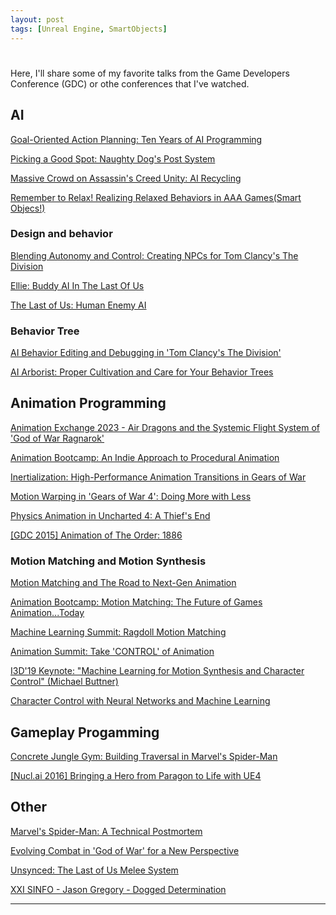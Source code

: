 ```yaml
---
layout: post
tags: [Unreal Engine, SmartObjects]
---
```

# 

Here, I'll share some of my favorite talks from the Game Developers Conference (GDC) or othe conferences that I've watched.

## AI

[Goal-Oriented Action Planning: Ten Years of AI Programming](https://youtu.be/gm7K68663rA)

[Picking a Good Spot: Naughty Dog's Post System](https://www.gdcvault.com/play/1029277/Picking-a-Good-Spot-Naughty)

[Massive Crowd on Assassin's Creed Unity: AI Recycling](https://youtu.be/Rz2cNWVLncI)

[Remember to Relax! Realizing Relaxed Behaviors in AAA Games(Smart Objecs!)](https://www.gdcvault.com/play/1022230/Remember-to-Relax-Realizing-Relaxed)


### Design and behavior

[Blending Autonomy and Control: Creating NPCs for Tom Clancy's The Division](https://youtu.be/Vre9qqoEBpEhttps://)

[Ellie: Buddy AI In The Last Of Us](https://youtu.be/dnGzEn6swqo)

[The Last of Us: Human Enemy AI](https://www.gdcvault.com/play/1020338/The-Last-of-Us-Human)


### Behavior Tree

[AI Behavior Editing and Debugging in 'Tom Clancy's The Division'](https://www.gdcvault.com/play/1023382/AI-Behavior-Editing-and-Debugging)

[AI Arborist: Proper Cultivation and Care for Your Behavior Trees](https://youtu.be/Qq_xX1JCreI)


## Animation Programming

[Animation Exchange 2023 - Air Dragons and the Systemic Flight System of 'God of War Ragnarok'](https://youtu.be/okxFF8oaMv8)

[Animation Bootcamp: An Indie Approach to Procedural Animation](https://youtu.be/LNidsMesxSE)

[Inertialization: High-Performance Animation Transitions in Gears of War](https://youtu.be/BYyv4KTegJI)

[Motion Warping in 'Gears of War 4': Doing More with Less](https://www.gdcvault.com/play/1024219/Motion-Warping-in-Gears-of)

[Physics Animation in Uncharted 4: A Thief's End](https://youtu.be/7S-_vuoKgR4)

[[GDC 2015] Animation of The Order: 1886](https://youtu.be/t6q80hYy7sk)



### Motion Matching and Motion Synthesis

[Motion Matching and The Road to Next-Gen Animation](https://www.gdcvault.com/play/1023280/Motion-Matching-and-The-Road)

[Animation Bootcamp: Motion Matching: The Future of Games Animation...Today](https://www.gdcvault.com/play/1023478/Animation-Bootcamp-Motion-Matching-The)

[Machine Learning Summit: Ragdoll Motion Matching](https://youtu.be/JZKaqQKcAnw)

[Animation Summit: Take 'CONTROL' of Animation](https://youtu.be/JH69g7yA7QM)


[I3D'19 Keynote: "Machine Learning for Motion Synthesis and Character Control" (Michael Buttner)](https://youtu.be/zuvmQxcCOM4)

[Character Control with Neural Networks and Machine Learning](https://www.gdcvault.com/play/1025080/Character-Control-with-Neural-Networks)


## Gameplay Progamming


[Concrete Jungle Gym: Building Traversal in Marvel's Spider-Man](https://youtu.be/OEaGEaCUq3g)

[[Nucl.ai 2016] Bringing a Hero from Paragon to Life with UE4](https://youtu.be/YlKA22Hzerk)


## Other

[Marvel's Spider-Man: A Technical Postmortem](https://youtu.be/KDhKyIZd3O8)

[Evolving Combat in 'God of War' for a New Perspective](https://youtu.be/hE5tWF-Ou2k)

[Unsynced: The Last of Us Melee System](https://youtu.be/Ox2H3kUQByo)

[XXI SINFO - Jason Gregory - Dogged Determination](https://youtu.be/f8XdvIO8JxE)


---
